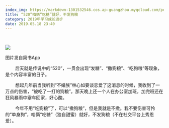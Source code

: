 ```yaml
---
index_img: https://markdown-1301532546.cos.ap-guangzhou.myqcloud.com/peipei_blog/20210921143732.jpeg
title: “520”咱俩“吃糖”就好，不发狗粮
category: 2019年学习成长进步
date: 2019.05.18 23:40
---
```


 

![](https://markdown-1301532546.cos.ap-guangzhou.myqcloud.com/peipei_blog/20210921143732.jpeg)  

图片发自简书App

        后天就是传说中的“520”，一贯会出现“发糖”、“撒狗粮”、“吃狗粮”等现象，是个内容丰富的日子。

        想起几年前当我听到“不婚族”林心如要谈恋爱了这消息的时候，我收到了一万点的伤害，“被吃了一打的狗粮”。那天晚上还一个人在办公室加班，加完班还在狂风暴雨中塞车回家，好心酸。

        今年不用“吃狗粮”了，可以“撒狗粮”，但是我就是不撒。我不要伤害可怜的“单身狗”，咱俩“吃糖”（独自甜蜜）就好，不发狗粮（不在社交平台上秀恩爱）。